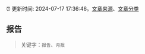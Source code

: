 :alarm_clock: 更新时间: 2024-07-17 17:36:46。[文章来源](/README.md)、[文章分类](/TAGS.md)

## 报告


> 关键字：`报告`、`月报`



